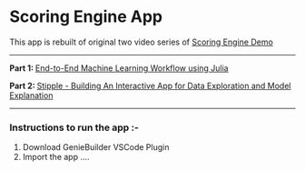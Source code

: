 # Scoring Engine App

This app is rebuilt of original two video series of [Scoring Engine Demo](https://github.com/JuliaComputing/ScoringEngineDemo.jl/)

---

<b>Part 1: </b> [End-to-End Machine Learning Workflow using Julia](https://www.youtube.com/watch?v=dzChtn9WWT8)

<b>Part 2: </b> [Stipple - Building An Interactive App for Data Exploration and Model Explanation](https://www.youtube.com/watch?v=TPbGUbdaRnI)

----

### Instructions to run the app :- 

1) Download GenieBuilder VSCode Plugin
2) Import the app ....